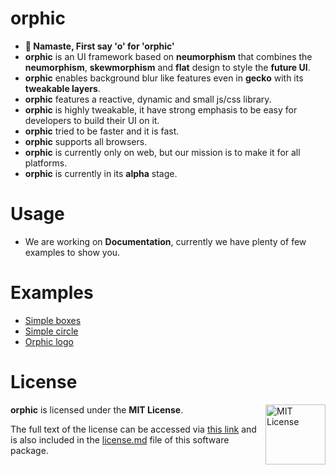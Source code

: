 # orphic

- **🙏 Namaste, First say 'o' for 'orphic'**
- **orphic** is an UI framework based on **neumorphism** that combines the **neumorphism**, **skewmorphism** and **flat** design to style the **future UI**.
- **orphic** enables background blur like features even in **gecko** with its **tweakable layers**.
- **orphic** features a reactive, dynamic and small js/css library.
- **orphic** is highly tweakable, it have strong emphasis to be easy for developers to build their UI on it.
- **orphic** tried to be faster and it is fast.
- **orphic** supports all browsers.
- **orphic** is currently only on web, but our mission is to make it for all platforms.
- **orphic** is currently in its **alpha** stage.

# Usage
- We are working on **Documentation**, currently we have plenty of few examples to show you.

# Examples
<!-- - As **orphic** is in alpha stage, we have currently very less examples to show you. -->
- [Simple boxes](docs/test.html)
- [Simple circle](docs/test2.html)
- [Orphic logo](docs/o.html)

# License
<a href="https://opensource.org/licenses/MIT">
  <img align="right" height="96" alt="MIT License" src="manual/mit-license.png" />
</a>

**orphic** is licensed under the **MIT License**.

The full text of the license can be accessed via [this link](https://opensource.org/licenses/MIT) and is also included in the [license.md](license.md) file of this software package.
